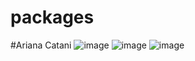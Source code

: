 # packages
#Ariana Catani
![image](https://github.com/arianacatani2009/packages/assets/134402331/4647dac4-6041-4350-b930-3847953a345b)
![image](https://github.com/arianacatani2009/packages/assets/134402331/0da0a8fd-c613-4bc0-b2b0-fb0f9affeee8)
![image](https://github.com/arianacatani2009/packages/assets/134402331/eaeb00e7-75e1-44eb-8556-094513580197)
